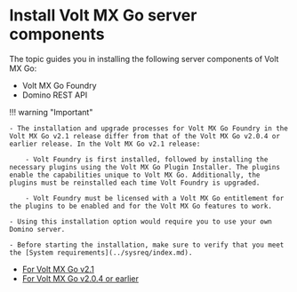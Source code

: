 # Install Volt MX Go server components

The topic guides you in installing the following server components of Volt MX Go:

- Volt MX Go Foundry
- Domino REST API

!!! warning "Important"

    - The installation and upgrade processes for Volt MX Go Foundry in the Volt MX Go v2.1 release differ from that of the Volt MX Go v2.0.4 or earlier release. In the Volt MX Go v2.1 release: 
    
        - Volt Foundry is first installed, followed by installing the necessary plugins using the Volt MX Go Plugin Installer. The plugins enable the capabilities unique to Volt MX Go. Additionally, the plugins must be reinstalled each time Volt Foundry is upgraded.

        - Volt Foundry must be licensed with a Volt MX Go entitlement for the plugins to be enabled and for the Volt MX Go features to work.
    
    - Using this installation option would require you to use your own Domino server.
    
    - Before starting the installation, make sure to verify that you meet the [System requirements](../sysreq/index.md).  

- [For Volt MX Go v2.1](installdrapi.md)
- [For Volt MX Go v2.0.4 or earlier](nativeinstallers.md)
